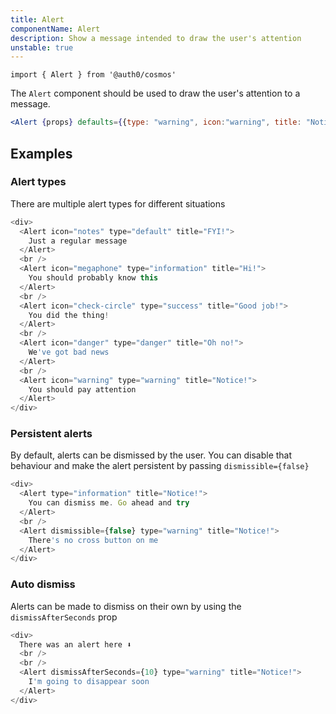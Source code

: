 ```yaml
---
title: Alert
componentName: Alert
description: Show a message intended to draw the user's attention
unstable: true
---
```


`import { Alert } from '@auth0/cosmos'`

The `Alert` component should be used to draw the user's attention to a message.

```jsx
<Alert {props} defaults={{type: "warning", icon:"warning", title: "Notice!"}}>This is an important message!</Alert>
```

## Examples

### Alert types

There are multiple alert types for different situations

```js
<div>
  <Alert icon="notes" type="default" title="FYI!">
    Just a regular message
  </Alert>
  <br />
  <Alert icon="megaphone" type="information" title="Hi!">
    You should probably know this
  </Alert>
  <br />
  <Alert icon="check-circle" type="success" title="Good job!">
    You did the thing!
  </Alert>
  <br />
  <Alert icon="danger" type="danger" title="Oh no!">
    We've got bad news
  </Alert>
  <br />
  <Alert icon="warning" type="warning" title="Notice!">
    You should pay attention
  </Alert>
</div>
```

### Persistent alerts

By default, alerts can be dismissed by the user. You can disable that behaviour and make the alert persistent by passing `dismissible={false}`

```js
<div>
  <Alert type="information" title="Notice!">
    You can dismiss me. Go ahead and try
  </Alert>
  <br />
  <Alert dismissible={false} type="warning" title="Notice!">
    There's no cross button on me
  </Alert>
</div>
```

### Auto dismiss

Alerts can be made to dismiss on their own by using the `dismissAfterSeconds` prop

```js
<div>
  There was an alert here ⬇️
  <br />
  <br />
  <Alert dismissAfterSeconds={10} type="warning" title="Notice!">
    I'm going to disappear soon
  </Alert>
</div>
```
